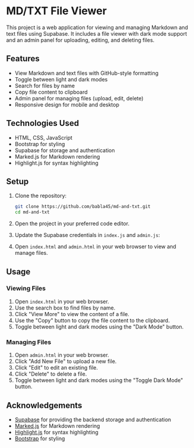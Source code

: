 # MD/TXT File Viewer

This project is a web application for viewing and managing Markdown and text files using Supabase. It includes a file viewer with dark mode support and an admin panel for uploading, editing, and deleting files.

## Features

- View Markdown and text files with GitHub-style formatting
- Toggle between light and dark modes
- Search for files by name
- Copy file content to clipboard
- Admin panel for managing files (upload, edit, delete)
- Responsive design for mobile and desktop

## Technologies Used

- HTML, CSS, JavaScript
- Bootstrap for styling
- Supabase for storage and authentication
- Marked.js for Markdown rendering
- Highlight.js for syntax highlighting

## Setup

1. Clone the repository:
    ```sh
    git clone https://github.com/babla45/md-and-txt.git
    cd md-and-txt
    ```

2. Open the project in your preferred code editor.

3. Update the Supabase credentials in `index.js` and `admin.js`:


4. Open `index.html` and `admin.html` in your web browser to view and manage files.

## Usage

### Viewing Files

1. Open `index.html` in your web browser.
2. Use the search box to find files by name.
3. Click "View More" to view the content of a file.
4. Use the "Copy" button to copy the file content to the clipboard.
5. Toggle between light and dark modes using the "Dark Mode" button.

### Managing Files

1. Open `admin.html` in your web browser.
2. Click "Add New File" to upload a new file.
3. Click "Edit" to edit an existing file.
4. Click "Delete" to delete a file.
5. Toggle between light and dark modes using the "Toggle Dark Mode" button.


## Acknowledgements

- [Supabase](https://supabase.io/) for providing the backend storage and authentication
- [Marked.js](https://marked.js.org/) for Markdown rendering
- [Highlight.js](https://highlightjs.org/) for syntax highlighting
- [Bootstrap](https://getbootstrap.com/) for styling